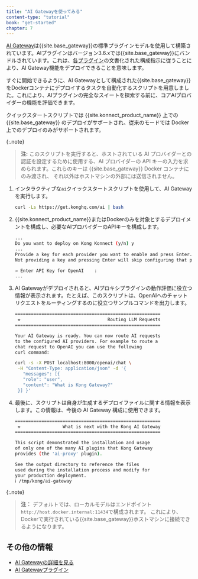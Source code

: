 ```yaml
---
title: "AI Gatewayを使ってみる"
content-type: "tutorial"
book: "get-started"
chapter: 7
---
```

[AI Gateway](/gateway/{{page.release}}/ai-gateway/)は{{site.base_gateway}}の標準プラグインモデルを使用して構築されています。AIプラグインはバージョン3\.6\.xでは{{site.base_gateway}}にバンドルされています。これは、[各プラグイン](/hub/?category=ai)の文書化された構成指示に従うことにより、AI Gateway機能をデプロイできることを意味します。

すぐに開始できるように、AI Gatewayとして構成された{{site.base_gateway}}をDockerコンテナにデプロイするタスクを自動化するスクリプトを用意しました。これにより、AIプラグインの完全なスイートを探索する前に、コアAIプロバイダーの機能を評価できます。

クイックスタートスクリプトでは {{site.konnect_product_name}} 上での {{site.base_gateway}} のデプロイがサポートされ、従来のモードでは Docker 上でのデプロイのみがサポートされます。

{:.note}
> 
> **注:**
> このスクリプトを実行すると、ホストされている
> AI プロバイダーとの認証を設定するために使用する、AI プロバイダーの API キーの入力を求められます。これらのキーは {{site.base_gateway}} Docker コンテナにのみ渡され、
> それ以外はホストマシンの外部には送信されません。

1. インタラクティブな`ai`クイックスタートスクリプトを使用して、AI Gatewayを実行します。

   ```sh
   curl -Ls https://get.konghq.com/ai | bash
   ```

2. {{site.konnect_product_name}}またはDockerのみを対象とするデプロイメントを構成し、必要なAIプロバイダーのAPIキーを構成します。

   ```sh
   ...
   Do you want to deploy on Kong Konnect (y/n) y
   ...
   Provide a key for each provider you want to enable and press Enter.
   Not providing a key and pressing Enter will skip configuring that provider.
   
   → Enter API Key for OpenAI    :
   ...
   ```

3. AI Gatewayがデプロイされると、AIプロキシプラグインの動作評価に役立つ情報が表示されます。たとえば、このスクリプトは、OpenAIへのチャットリクエストをルーティングするのに役立つサンプルコマンドを出力します。

   ```sh
   =======================================================
    ⚒️                                 Routing LLM Requests
   =======================================================
   
   Your AI Gateway is ready. You can now route AI requests
   to the configured AI providers. For example to route a
   chat request to OpenAI you can use the following
   curl command:
   
   curl -s -X POST localhost:8000/openai/chat \
    -H "Content-Type: application/json" -d '{
      "messages": [{
      "role": "user",
      "content": "What is Kong Gateway?"
    }] }'
   ```

4. 最後に、スクリプトは自身が生成するデプロイファイルに関する情報を表示します。この情報は、今後の AI Gateway 構成に使用できます。

   ```sh
   =======================================================
    ⚒️                What is next with the Kong AI Gateway
   =======================================================
   
   This script demonstrated the installation and usage
   of only one of the many AI plugins that Kong Gateway
   provides (the 'ai-proxy' plugin).
   
   See the output directory to reference the files
   used during the installation process and modify for
   your production deployment.
   ℹ /tmp/kong/ai-gateway
   ```

{:.note}
> 
> **注：**
> デフォルトでは、ローカルモデルはエンドポイント`http://host.docker.internal:11434`で構成されます。
> これにより、Dockerで実行されている{{site.base_gateway}}ホストマシンに接続できるようになります。

その他の情報
------

* [AI Gatewayの詳細を見る](/gateway/{{page.release}}/ai-gateway/)
* [AI Gatewayプラグイン](/hub/?category=ai)

